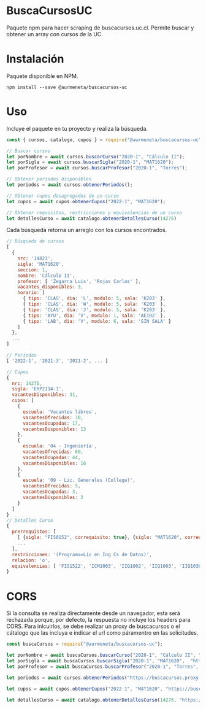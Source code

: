 # BuscaCursosUC
Paquete npm para hacer scraping de buscacursos.uc.cl. Permite buscar y obtener un array con cursos de la UC.

# Instalación
Paquete disponible en NPM.

```
npm install --save @aurmeneta/buscacursos-uc
```

# Uso
Incluye el paquete en tu proyecto y realiza la búsqueda.

```javascript
const { cursos, catalogo, cupos } = require("@aurmeneta/buscacursos-uc");

// Buscar cursos
let porNombre = await cursos.buscarCurso("2020-1", "Cálculo II");
let porSigla = await cursos.buscarSigla("2020-1", "MAT1620");
let porProfesor = await cursos.buscarProfesor("2020-1", "Torres");

// Obtener períodos disponibles
let periodos = await cursos.obtenerPeriodos();

// Obtener cupos desagregados de un curso
let cupos = await cupos.obtenerCupos("2022-1", "MAT1620");

// Obtener requisitos, restricciones y equivalencias de un curso
let detallesCurso = await catalogo.obtenerDetallesCurso(14275)

```

Cada búsqueda retorna un arreglo con los cursos encontrados.
```javascript
// Búsqueda de cursos
[
  {
    nrc: '14823',
    sigla: 'MAT1620',
    seccion: 1,
    nombre: 'Cálculo II',
    profesor: [ 'Zegarra Luis', 'Rojas Carlos' ],
    vacantes_disponibles: 3,
    horario: [
      { tipo: 'CLAS', dia: 'L', modulo: 5, sala: 'K203' },
      { tipo: 'CLAS', dia: 'W', modulo: 5, sala: 'K203' },
      { tipo: 'CLAS', dia: 'J', modulo: 5, sala: 'K203' },
      { tipo: 'AYU', dia: 'V', modulo: 1, sala: 'AE102' },
      { tipo: 'LAB', dia: 'V', modulo: 6, sala: 'SIN SALA' }
    ]
  },
  ...
]

// Periodos
[ '2022-1', '2021-3', '2021-2', ... ]

// Cupos
{
  nrc: 14275,
  sigla: 'EYP2114-1',
  vacantesDisponibles: 31,
  cupos: [
    {
      escuela: 'Vacantes libres',
      vacantesOfrecidas: 30,
      vacantesOcupadas: 17,
      vacantesDisponibles: 13
    },
    {
      escuela: '04 - Ingeniería',
      vacantesOfrecidas: 60,
      vacantesOcupadas: 44,
      vacantesDisponibles: 16
    },
    {
      escuela: '09 - Lic. Generales (College)',
      vacantesOfrecidas: 5,
      vacantesOcupadas: 3,
      vacantesDisponibles: 2
    }
  ]
}
// Detalles Curso
{
  prerrequistos: [
    [ {sigla: "FIS0152", correquisito: true}, {sigla: "MAT1620", correquisito: false} ],
    ...
  ],
  restricciones: '(Programa=Lic en Ing Cs de Datos)',
  relacion: 'o',
  equivalencias: [ 'FIS1522', 'ICM1003', 'IIQ1002', 'IIQ1003', 'IIQ103H' ]
}
```
# CORS

Si la consulta se realiza directamente desde un navegador, esta será rechazada porque, por defecto, la respuesta no incluye los headers para CORS. Para inlcuirlos, se debe realizar un proxy de buscacursos o el cátalogo que las incluya e indicar el url como páramentro en las solicitudes.

```javascript
const buscaCursos = require("@aurmeneta/buscacursos-uc");

let porNombre = await buscaCursos.buscarCurso("2020-1", "Cálculo II", "https://buscacursos.proxy.example/");
let porSigla = await buscaCursos.buscarSigla("2020-1", "MAT1620",  "https://buscacursos.proxy.example/");
let porProfesor = await buscaCursos.buscarProfesor("2020-1", "Torres",  "https://buscacursos.proxy.example/");

let periodos = await cursos.obtenerPeriodos("https://buscacursos.proxy.example/")

let cupos = await cupos.obtenerCupos("2022-1", "MAT1620", "https://buscacursos.proxy.example/");

let detallesCurso = await catalogo.obtenerDetallesCurso(14275, "https://catalogo.proxy.example/");)
```
